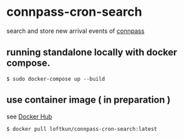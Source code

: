 # connpass-cron-search

search and store new arrival events of [connpass](https://connpass.com/)

## running standalone locally with docker compose.

``` shell
$ sudo docker-compose up --build
```

## use container image ( in preparation )

see [Docker Hub](https://cloud.docker.com/u/loftkun/repository/docker/loftkun/connpass-cron-search)

``` shell
$ docker pull loftkun/connpass-cron-search:latest
```
